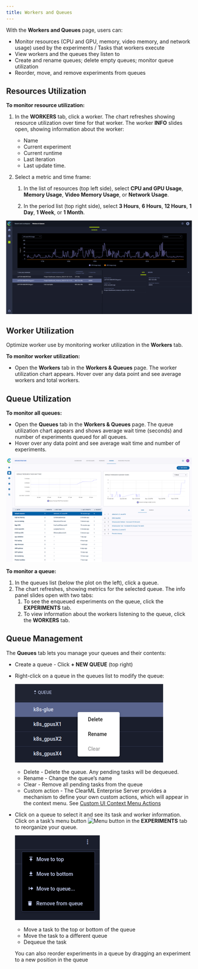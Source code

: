 ```yaml
---
title: Workers and Queues
---
```


With the **Workers and Queues** page, users can:

* Monitor resources (CPU and GPU, memory, video memory, and network usage) used by the experiments / Tasks that workers
  execute
* View workers and the queues they listen to
* Create and rename queues; delete empty queues; monitor queue utilization
* Reorder, move, and remove experiments from queues



## Resources Utilization

**To monitor resource utilization:**

1. In the **WORKERS** tab, click a worker. The chart refreshes showing resource utilization over time for that worker. The
   worker **INFO** slides open, showing information about the worker:
   * Name
   * Current experiment
   * Current runtime
   * Last iteration
   * Last update time.

1. Select a metric and time frame:

    1. In the list of resources (top left side), select **CPU and GPU Usage**, **Memory Usage**, **Video Memory Usage**, or **Network Usage**.

    1. In the period list (top right side), select **3 Hours**, **6 Hours**, **12 Hours**, **1 Day**, **1 Week**, or **1 Month**.

![Worker management](../img/agents_queues_resource_management.png)



## Worker Utilization

Optimize worker use by monitoring worker utilization in the **Workers** tab.

**To monitor worker utilization:**

* Open the **Workers** tab in the **Workers & Queues** page. The worker utilization chart
  appears. Hover over any data point and see average workers and total workers.



## Queue Utilization

**To monitor all queues:**

* Open the **Queues** tab in the **Workers & Queues** page. The queue utilization chart appears and shows
 average wait time (seconds) and number of experiments queued for all queues.
* Hover over any data point and see average wait time and number of experiments.

![image](../img/4100.png)

**To monitor a queue:**

1. In the queues list (below the plot on the left), click a queue.
1. The chart refreshes, showing metrics for the selected queue. The info panel slides open with two tabs:
   1. To see the enqueued experiments on the queue, click the **EXPERIMENTS** tab.
   2. To view information about the workers listening to the queue, click the **WORKERS** tab.



## Queue Management

The **Queues** tab lets you manage your queues and their contents:

* Create a queue - Click **+ NEW QUEUE** (top right)
* Right-click on a queue in the queues list to modify the queue:
  
  ![Queue context menu](../img/webapp_workers_queues_context.png)
  
    * Delete - Delete the queue. Any pending tasks will be dequeued.
    * Rename - Change the queue’s name
    * Clear - Remove all pending tasks from the queue
    * Custom action - The ClearML Enterprise Server provides a mechanism to define your own custom actions, which will 
      appear in the context menu. See [Custom UI Context Menu Actions](../deploying_clearml/clearml_server_config.md#custom-ui-context-menu-actions)
* Click on a queue to select it and see its task and worker information. Click on a
  task’s menu button <img src="/docs/latest/icons/ico-dots-v-menu.svg" alt="Menu button" className="icon size-md space-sm" />
  in the **EXPERIMENTS** tab to reorganize your queue. 
  
  ![Queue experiment's menu](../img/workers_queues_experiment_actions.png)  
  
    * Move a task to the top or bottom of the queue
    * Move the task to a different queue
    * Dequeue the task
    
  You can also reorder experiments in a queue by dragging an experiment to a new position in the queue
